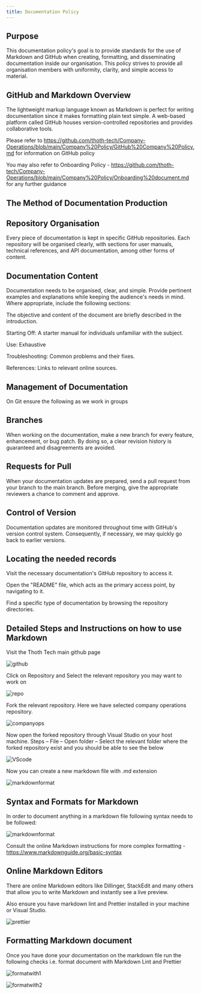 ```yaml
---
title: Documentation Policy
---
```


## Purpose

This documentation policy's goal is to provide standards for the use of Markdown and GitHub when
creating, formatting, and disseminating documentation inside our organisation. This policy strives
to provide all organisation members with uniformity, clarity, and simple access to material.

## GitHub and Markdown Overview

The lightweight markup language known as Markdown is perfect for writing documentation since it
makes formatting plain text simple. A web-based platform called GitHub houses version-controlled
repositories and provides collaborative tools.

Please refer to
<https://github.com/thoth-tech/Company-Operations/blob/main/Company%20Policy/GitHub%20Company%20Policy.md>
for information on GitHub policy

You may also refer to Onboarding Policy -
<https://github.com/thoth-tech/Company-Operations/blob/main/Company%20Policy/Onboarding%20document.md>
for any further guidance

## The Method of Documentation Production

## Repository Organisation

Every piece of documentation is kept in specific GitHub repositories. Each repository will be
organised clearly, with sections for user manuals, technical references, and API documentation,
among other forms of content.

## Documentation Content

Documentation needs to be organised, clear, and simple. Provide pertinent examples and explanations
while keeping the audience's needs in mind. Where appropriate, include the following sections:

The objective and content of the document are briefly described in the introduction.

Starting Off: A starter manual for individuals unfamiliar with the subject.

Use: Exhaustive

Troubleshooting: Common problems and their fixes.

References: Links to relevant online sources.

## Management of Documentation

On Git ensure the following as we work in groups

## Branches

When working on the documentation, make a new branch for every feature, enhancement, or bug patch.
By doing so, a clear revision history is guaranteed and disagreements are avoided.

## Requests for Pull

When your documentation updates are prepared, send a pull request from your branch to the main
branch. Before merging, give the appropriate reviewers a chance to comment and approve.

## Control of Version

Documentation updates are monitored throughout time with GitHub's version control system.
Consequently, if necessary, we may quickly go back to earlier versions.

## Locating the needed records

Visit the necessary documentation's GitHub repository to access it.

Open the "README" file, which acts as the primary access point, by navigating to it.

Find a specific type of documentation by browsing the repository directories.

## Detailed Steps and Instructions on how to use Markdown

Visit the Thoth Tech main github page

![github](/Company%20Policy/images/github.png)

Click on Repository and Select the relevant repository you may want to work on

![repo](/Company%20Policy/images/repository.png)

Fork the relevant repository. Here we have selected company operations repository.

![companyops](/Company%20Policy/images/companyops.png)

Now open the forked repository through Visual Studio on your host machine. Steps – File – Open
folder – Select the relevant folder where the forked repository exist and you should be able to see
the below

![VScode](/Company%20Policy/images/VS%20code.png)

Now you can create a new markdown file with .md extension

![markdownformat](/Company%20Policy/images/markdown.png)

## Syntax and Formats for Markdown

In order to document anything in a markdown file following syntax needs to be followed:

![markdownformat](/Company%20Policy/images/markdownformat.png)

Consult the online Markdown instructions for more complex formatting -
<https://www.markdownguide.org/basic-syntax>

## Online Markdown Editors

There are online Markdown editors like Dillinger, StackEdit and many others that allow you to write
Markdown and instantly see a live preview.

Also ensure you have markdown lint and Prettier installed in your machine or Visual Studio.

![prettier](/Company%20Policy/images/prettier.png)

## Formatting Markdown document

Once you have done your documentation on the markdown file run the following checks i.e. format
document with Markdown Lint and Prettier

![formatwith1](/Company%20Policy/images/formatwith.png)

![formatwith2](/Company%20Policy/images/formatwith2.png)
